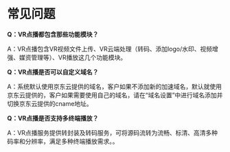 # 常见问题

**Q：VR点播都包含那些功能模块？**

A：VR点播包含VR视频文件上传、VR云端处理（转码、添加logo/水印、视频增强、媒资管理等）、VR播放这几个功能模块。


**Q：VR点播是否可以自定义域名？**

A：系统默认使用京东云提供的域名，客户如果不添加新的加速域名，默认就使用京东云提供的，客户如果需要使用自己的域名，请在“域名设置”中进行域名添加并切换京东云提供的cname地址。


**Q：VR点播是否支持多终端播放？**

A：VR点播服务提供转封装及转码服务，可将源码流转为流畅、标清、高清多种码率和分辨率，满足多种终端播放需求。。


